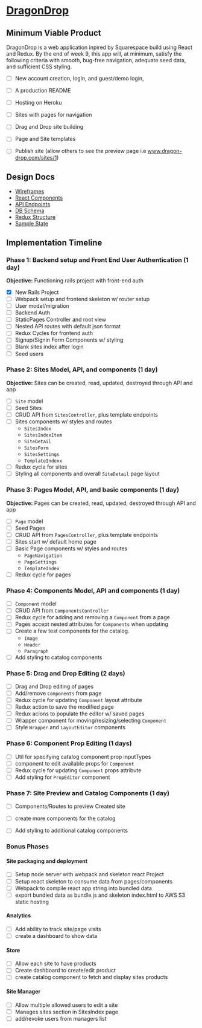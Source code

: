 # [DragonDrop](https://greg-dragon-drop.herokuapp.com)

## Minimum Viable Product
DragonDrop is a web application inpired by Squarespace build using React and Redux. By the end of week 9, this app will, at minimum, satisfy the following criteria with smooth, bug-free navigation, adequate seed data, and sufficient CSS styling.
- [ ] New account creation, login, and guest/demo login,
- [ ] A production README
- [ ] Hosting on Heroku
- [ ] Sites with pages for navigation
- [ ] Drag and Drop site building
- [ ] Page and Site templates
- [ ] Publish site (allow others to see the preview page i.e www.dragon-drop.com/sites/1)


## Design Docs
- [Wireframes](https://github.com/gregchamberlain/round-room/tree/master/docs/wireframes)
- [React Components](https://github.com/gregchamberlain/round-room/blob/master/docs/component-heirarchy.md)
- [API Endpoints](https://github.com/gregchamberlain/round-room/blob/master/docs/api-endpoints.md)
- [DB Schema](https://github.com/gregchamberlain/round-room/blob/master/docs/schema.md)
- [Redux Structure](https://github.com/gregchamberlain/round-room/blob/master/docs/redux-structure.md)
- [Sample State](https://github.com/gregchamberlain/round-room/blob/master/docs/sample-state.md)

## Implementation Timeline

### Phase 1: Backend setup and Front End User Authentication (1 day)
**Objective:** Functioning rails project with front-end auth
- [x] New Rails Project
- [ ] Webpack setup and frontend skeleton w/ router setup
- [ ] User model/migration
- [ ] Backend Auth
- [ ] StaticPages Controller and root view
- [ ] Nested API routes with default json format
- [ ] Redux Cycles for frontend auth
- [ ] Signup/Signin Form Components w/ styling
- [ ] Blank sites index after login
- [ ] Seed users

### Phase 2: Sites Model, API, and components (1 day)
**Objective:** Sites can be created, read, updated, destroyed through API and app
- [ ] `Site` model
- [ ] Seed Sites
- [ ] CRUD API from `SitesController`, plus template endpoints
- [ ] Sites components w/ styles and routes
  - `SitesIndex`
  - `SitesIndexItem`
  - `SiteDetail`
  - `SitesForm`
  - `SitesSettings`
  - `TemplateIndexx`
- [ ] Redux cycle for sites
- [ ] Styling all components and overall `SiteDetail` page layout

### Phase 3: Pages Model, API, and basic components (1 day)
**Objective:** Pages can be created, read, updated, destroyed through API and app
- [ ] `Page` model
- [ ] Seed Pages
- [ ] CRUD API from `PagesController`, plus template endpoints
- [ ] Sites start w/ default home page
- [ ] Basic Page components w/ styles and routes
  - `PageNavigation`
  - `PageSettings`
  - `TemplateIndex`
- [ ] Redux cycle for pages

### Phase 4: Components Model, API and components (1 day)
- [ ] `Component` model
- [ ] CRUD API from `ComponentsController`
- [ ] Redux cycle for adding and removing a `Component` from a page
- [ ] Pages accept nested attributes for `Components` when updating
- [ ] Create a few test components for the catalog.
  - `Image`
  - `Header`
  - `Paragraph`
- [ ] Add styling to catalog components

### Phase 5: Drag and Drop Editing (2 days)
- [ ] Drag and Drop editing of pages
- [ ] Add/remove `Components` from page
- [ ] Redux cycle for updating `Component` layout attribute
- [ ] Redux action to save the modified page
- [ ] Redux acions to populate the editor w/ saved pages
- [ ] Wrapper component for moving/resizing/selecting `Component`
- [ ] Style `Wrapper` and `LayoutEditor` components

### Phase 6: Component Prop Editing (1 days)
- [ ] Util for specifying catalog component prop inputTypes
- [ ] component to edit available props for `Component`
- [ ] Redux cycle for updating `Component` props attribute
- [ ] Add styling for `PropEditor` component

### Phase 7: Site Preview and Catalog Components (1 day)
- [ ] Components/Routes to preview Created site
- [ ] create more components for the catalog
- [ ] Add styling to additional catalog components


### Bonus Phases
#### Site packaging and deployment
- [ ] Setup node server with webpack and skeleton react Project
- [ ] Setup react skeleton to consume data from pages/components
- [ ] Webpack to compile react app string into bundled data
- [ ] export bundled data as bundle.js and skeleton index.html to AWS S3 static hosting

#### Analytics
- [ ] Add ability to track site/page visits
- [ ] create a dashboard to show data

#### Store
- [ ] Allow each site to have products
- [ ] Create dashboard to create/edit product
- [ ] create catalog component to fetch and display sites products

#### Site Manager
- [ ] Allow multiple allowed users to edit a site
- [ ] Manages sites section in SitesIndex page
- [ ] add/revoke users from managers list
